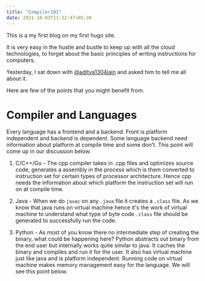 ```yaml
---
title: "Compiler101"
date: 2021-10-03T11:32:47+05:30
---
```

This is a my first blog on my first hugo site.

It is very easy in the hustle and bustle to keep up with all the cloud technologies, to forget about the basic principles of writing instructions for computers.

Yesterday, I sat down with [@aditya1304jain](https://twitter.com/aditya1304jain) and asked him to tell me all about it.

Here are few of the points that you might benefit from. 

# Compiler and Languages

Every language has a frontend and a backend. Front is platform independent and backend is dependent. Some language backend need information about platform at compile time and some don't. This point will come up in our discussion below.

1. C/C++/Go - The cpp compiler takes in .cpp files and optimizes source code, generates a assembly in the process which is them converted to instruction set for certain types of processor architecture. Hence cpp needs the information about which platform the instruction set will run on at compile time.

2. Java - When we do `javac` on any `.java` file it creates a `.class` file. As we know that java runs on virtual machine hence it's the work of virtual machine to understand what type of byte code `.class` file should be generated to successfully run the code.

3. Python - As most of you know there no intermediate step of creating the binary, what could be happening here? Python abstracts out binary from the end user but internally works quite similar to java. It caches the binary and compiles and run it for the user. It also has virtual machine just like java and is platform independent. Running code on virtual machine makes memory management easy for the language. We will see this point below.   
